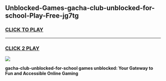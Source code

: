 
## Unblocked-Games-gacha-club-unblocked-for-school-Play-Free-jg7tg
<h3>
<a href="https://premium76.site?title=gacha-club-unblocked-for-school&ref=19M">CLICK TO PLAY</a></h3>
<hr>

<h3>
<a href="https://premium76.site?title=gacha-club-unblocked-for-school&ref=19M">CLICK 2 PLAY</a>
  
</h3>

<a href="https://premium76.site?title=gacha-club-unblocked-for-school&ref=19M"><img src="https://clearcache.store/games.png"></a>


**gacha-club-unblocked-for-school games unblocked: Your Gateway to Fun and Accessible Online Gaming**
